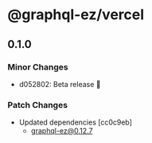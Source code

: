 # @graphql-ez/vercel

## 0.1.0

### Minor Changes

- d052802: Beta release 💯

### Patch Changes

- Updated dependencies [cc0c9eb]
  - graphql-ez@0.12.7
